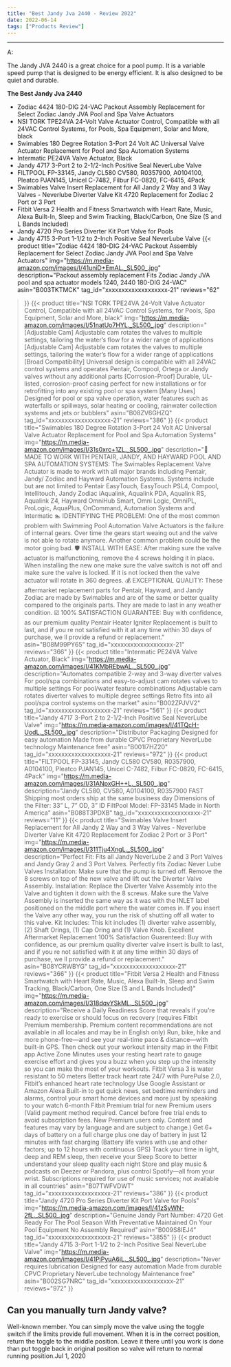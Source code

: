 ```yaml
---
title: "Best Jandy Jva 2440 - Review 2022"
date: 2022-06-14
tags: ["Products Review"]
---
```


---


A:

The Jandy JVA 2440 is a great choice for a pool pump. It is a variable speed pump that is designed to be energy efficient. It is also designed to be quiet and durable.

**The Best Jandy Jva 2440**
* Zodiac 4424 180-DIG 24-VAC Packout Assembly Replacement for Select Zodiac Jandy JVA Pool and Spa Valve Actuators
* NSI TORK TPE24VA 24-Volt Valve Actuator Control, Compatible with all 24VAC Control Systems, for Pools, Spa Equipment, Solar and More, black
* Swimables 180 Degree Rotation 3-Port 24 Volt AC Universal Valve Actuator Replacement for Pool and Spa Automation Systems
* Intermatic PE24VA Valve Actuator, Black
* Jandy 4717 3-Port 2 to 2-1/2-Inch Positive Seal NeverLube Valve
* FILTPOOL FP-33145, Jandy CL580 CV580, R0357900, A0104100, Pleatco PJAN145, Unicel C-7482, Filbur FC-0820, FC-6415, 4Pack
* Swimables Valve Insert Replacement for All Jandy 2 Way and 3 Way Valves - Neverlube Diverter Valve Kit 4720 Replacement for Zodiac 2 Port or 3 Port
* Fitbit Versa 2 Health and Fitness Smartwatch with Heart Rate, Music, Alexa Built-In, Sleep and Swim Tracking, Black/Carbon, One Size (S and L Bands Included)
* Jandy 4720 Pro Series Diverter Kit Port Valve for Pools
* Jandy 4715 3-Port 1-1/2 to 2-Inch Positive Seal NeverLube Valve
{{< product 
title="Zodiac 4424 180-DIG 24-VAC Packout Assembly Replacement for Select Zodiac Jandy JVA Pool and Spa Valve Actuators"
img="https://m.media-amazon.com/images/I/41uniD+EmAL._SL500_.jpg"
description="Packout assembly replacement Fits Zodiac Jandy JVA pool and spa actuator models 1240, 2440 180-DIG 24-VAC"
asin="B003TKTMCK"
tag_id="xxxxxxxxxxxxxxxxxxx-21"
reviews="62"
>}} 
{{< product 
title="NSI TORK TPE24VA 24-Volt Valve Actuator Control, Compatible with all 24VAC Control Systems, for Pools, Spa Equipment, Solar and More, black"
img="https://m.media-amazon.com/images/I/51natUo7HYL._SL500_.jpg"
description="[Adjustable Cam] Adjustable cam rotates the valves to multiple settings, tailoring the water’s flow for a wider range of applications [Adjustable Cam] Adjustable cam rotates the valves to multiple settings, tailoring the water’s flow for a wider range of applications [Broad Compatibility] Universal design is compatible with all 24VAC control systems and operates Pentair, Compool, Ortega or Jandy valves without any additional parts [Corrosion-Proof] Durable, UL-listed, corrosion-proof casing perfect for new installations or for retrofitting into any existing pool or spa system [Many Uses] Designed for pool or spa valve operation, water features such as waterfalls or spillways, solar heating or cooling, rainwater collection systems and jets or bubblers"
asin="B08ZV6GHZQ"
tag_id="xxxxxxxxxxxxxxxxxxx-21"
reviews="386"
>}} 
{{< product 
title="Swimables 180 Degree Rotation 3-Port 24 Volt AC Universal Valve Actuator Replacement for Pool and Spa Automation Systems"
img="https://m.media-amazon.com/images/I/31s0xrc+1ZL._SL500_.jpg"
description="🌊 MADE TO WORK WITH PENTAIR, JANDY, AND HAYWARD POOL AND SPA AUTOMATION SYSTEMS: The Swimables Replacement Valve Actuator is made to work with all major brands including Pentair, Jandy/ Zodiac and Hayward Automation Systems. Systems include but are not limited to Pentair EasyTouch, EasyTouch PSL4, Compool, Intellitouch, Jandy Zodiac iAqualink, Aqualink PDA, Aqualink RS, Aqualink Z4, Hayward OmniHub Smart, Omni Logic, OmniPL, ProLogic, AquaPlus, OnCommand, Automation Systems and Intermatic 🏊 IDENTIFYING THE PROBLEM: One of the most common problem with Swimming Pool Automation Valve Actuators is the failure of internal gears. Over time the gears start weaing out and the valve is not able to rotate anymore. Another common problem could be the motor going bad. 🛡️ INSTALL WITH EASE: After making sure the valve actuator is malfunctioning, remove the 4 screws holding it in place. When installing the new one make sure the valve switch is not off and make sure the valve is locked. If it is not locked then the valve actuator will rotate in 360 degrees. 💰 EXCEPTIONAL QUALITY: These aftermarket replacement parts for Pentair, Hayward, and Jandy Zodiac are made by Swimables and are of the same or better quality compared to the originals parts. They are made to last in any weather condition. ☑️ 100% SATISFACTION GUARANTEE: Buy with confidence, as our premium quality Pentair Heater Igniter Replacement is built to last, and if you re not satisfied with it at any time within 30 days of purchase, we ll provide a refund or replacement."
asin="B08M99PY65"
tag_id="xxxxxxxxxxxxxxxxxxx-21"
reviews="366"
>}} 
{{< product 
title="Intermatic PE24VA Valve Actuator, Black"
img="https://m.media-amazon.com/images/I/41KMbREbwAL._SL500_.jpg"
description="Automates compatible 2-way and 3-way diverter valves For pool/spa combinations and easy-to-adjust cam rotates valves to multiple settings For pool/water feature combinations Adjustable cam rotates diverter valves to multiple degree settings Retro fits into all pool/spa control systems on the market"
asin="B002ZPJVV2"
tag_id="xxxxxxxxxxxxxxxxxxx-21"
reviews="561"
>}} 
{{< product 
title="Jandy 4717 3-Port 2 to 2-1/2-Inch Positive Seal NeverLube Valve"
img="https://m.media-amazon.com/images/I/41TQcH-UodL._SL500_.jpg"
description="Distributor Packaging Designed for easy automation Made from durable CPVC Proprietary NeverLube technology Maintenance free"
asin="B001I7HZ20"
tag_id="xxxxxxxxxxxxxxxxxxx-21"
reviews="972"
>}} 
{{< product 
title="FILTPOOL FP-33145, Jandy CL580 CV580, R0357900, A0104100, Pleatco PJAN145, Unicel C-7482, Filbur FC-0820, FC-6415, 4Pack"
img="https://m.media-amazon.com/images/I/31ANpxGH++L._SL500_.jpg"
description="Jandy CL580, CV580, A0104100, R0357900 FAST Shipping most orders ship at the same business day Dimensions of the Filter: 33” L, 7” OD, 3” ID FiltPool Model: FP-33145 Made in North America"
asin="B088T3PDXB"
tag_id="xxxxxxxxxxxxxxxxxxx-21"
reviews="11"
>}} 
{{< product 
title="Swimables Valve Insert Replacement for All Jandy 2 Way and 3 Way Valves - Neverlube Diverter Valve Kit 4720 Replacement for Zodiac 2 Port or 3 Port"
img="https://m.media-amazon.com/images/I/311Tju4XngL._SL500_.jpg"
description="Perfect Fit: Fits all Jandy NeverLube 2 and 3 Port Valves and Jandy Gray 2 and 3 Port Valves. Perfectly fits Zodiac Never Lube Valves Installation: Make sure that the pump is turned off. Remove the 8 screws on top of the new valve and lift out the Diverter Valve Assembly. Installation: Replace the Diverter Valve Assembly into the Valve and tighten it down with the 8 screws. Make sure the Valve Assembly is inserted the same way as it was with the  INLET  label positioned on the middle port where the water comes in. If you insert the Valve any other way, you run the risk of shutting off all water to this valve. Kit Includes: This kit includes (1) diverter valve assembly, (2) Shaft Orings, (1) Cap Oring and (1) Valve Knob. Excellent Aftermarket Replacement 100% Satisfaction Guarenteed: Buy with confidence, as our premium quality diverter valve insert is built to last, and if you re not satisfied with it at any time within 30 days of purchase, we ll provide a refund or replacement."
asin="B08YCRWBYG"
tag_id="xxxxxxxxxxxxxxxxxxx-21"
reviews="366"
>}} 
{{< product 
title="Fitbit Versa 2 Health and Fitness Smartwatch with Heart Rate, Music, Alexa Built-In, Sleep and Swim Tracking, Black/Carbon, One Size (S and L Bands Included)"
img="https://m.media-amazon.com/images/I/318dqvYSkML._SL500_.jpg"
description="Receive a Daily Readiness Score that reveals if you’re ready to exercise or should focus on recovery (requires Fitbit Premium membership. Premium content recommendations are not available in all locales and may be in English only) Run, bike, hike and more phone-free—and see your real-time pace & distance—with built-in GPS. Then check out your workout intensity map in the Fitbit app Active Zone Minutes uses your resting heart rate to gauge exercise effort and gives you a buzz when you step up the intensity so you can make the most of your workouts. Fitbit Versa 3 is water resistant to 50 meters Better track heart rate 24/7 with PurePulse 2.0, Fitbit’s enhanced heart rate technology Use Google Assistant or Amazon Alexa Built-in to get quick news, set bedtime reminders and alarms, control your smart home devices and more just by speaking to your watch 6-month Fitbit Premium trial for new Premium users (Valid payment method required. Cancel before free trial ends to avoid subscription fees. New Premium users only. Content and features may vary by language and are subject to change.) Get 6+ days of battery on a full charge plus one day of battery in just 12 minutes with fast charging (Battery life varies with use and other factors; up to 12 hours with continuous GPS) Track your time in light, deep and REM sleep, then receive your Sleep Score to better understand your sleep quality each night Store and play music & podcasts on Deezer or Pandora, plus control Spotify—all from your wrist. Subscriptions required for use of music services; not available in all countries"
asin="B07TWFVDWT"
tag_id="xxxxxxxxxxxxxxxxxxx-21"
reviews="386"
>}} 
{{< product 
title="Jandy 4720 Pro Series Diverter Kit Port Valve for Pools"
img="https://m.media-amazon.com/images/I/41zSyWN-2fL._SL500_.jpg"
description="Genuine Jandy Part Number: 4720 Get Ready For The Pool Season With Preventative Maintained On Your Pool Equipment No Assembly Required"
asin="B009S8IEJ4"
tag_id="xxxxxxxxxxxxxxxxxxx-21"
reviews="3855"
>}} 
{{< product 
title="Jandy 4715 3-Port 1-1/2 to 2-Inch Positive Seal NeverLube Valve"
img="https://m.media-amazon.com/images/I/41PjPyuA6iL._SL500_.jpg"
description="Never requires lubrication Designed for easy automation Made from durable CPVC Proprietary NeverLube technology Maintenance free"
asin="B002SG7NRC"
tag_id="xxxxxxxxxxxxxxxxxxx-21"
reviews="972"
>}} 
## Can you manually turn Jandy valve?
Well-known member. You can simply move the valve using the toggle switch if the limits provide full movement. When it is in the correct position, return the toggle to the middle position. Leave it there until you work is done than put toggle back in original position so valve will return to normal running position.Jul 1, 2020

